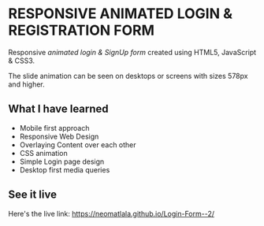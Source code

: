 # RESPONSIVE ANIMATED LOGIN & REGISTRATION FORM
Responsive *animated login & SignUp form* created using HTML5, JavaScript & CSS3. 

The slide animation can be seen on desktops or screens with sizes 578px and higher.


## What I have learned
- Mobile first approach
- Responsive Web Design
- Overlaying Content over each other
- CSS animation
- Simple Login page design
- Desktop first media queries


## See it live
Here's the live link: https://neomatlala.github.io/Login-Form--2/
